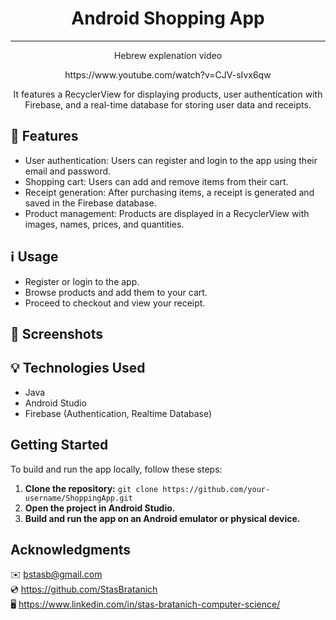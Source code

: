 <h1 align="center">Android Shopping App</h1>

***

<p align="center">Hebrew explenation video</p>
<p align="center">https://www.youtube.com/watch?v=CJV-sIvx6qw</p>

<p align="center"This Android app allows users to shop for groceries.</p>
<p align="center">It features a RecyclerView for displaying products, user authentication with Firebase, and a real-time database for storing user data and receipts.</p>

## 🌟 Features

- User authentication: Users can register and login to the app using their email and password.
- Shopping cart: Users can add and remove items from their cart.
- Receipt generation: After purchasing items, a receipt is generated and saved in the Firebase database.
- Product management: Products are displayed in a RecyclerView with images, names, prices, and quantities.

## ℹ️ Usage

- Register or login to the app.
- Browse products and add them to your cart.
- Proceed to checkout and view your receipt.

## 📌 Screenshots


## 💡 Technologies Used
- Java
- Android Studio
- Firebase (Authentication, Realtime Database)

## Getting Started

To build and run the app locally, follow these steps:

1. **Clone the repository:** `git clone https://github.com/your-username/ShoppingApp.git`
2. **Open the project in Android Studio.**
3. **Build and run the app on an Android emulator or physical device.**

## Acknowledgments

✉️ [bstasb@gmail.com](url)  
💿 https://github.com/StasBratanich  
🖥️ https://www.linkedin.com/in/stas-bratanich-computer-science/
